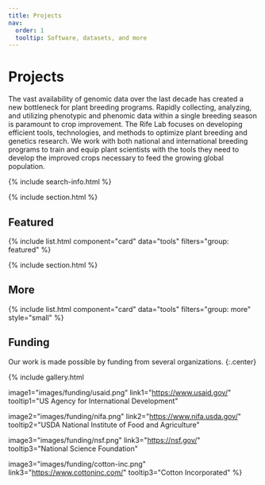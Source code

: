 ```yaml
---
title: Projects
nav:
  order: 1
  tooltip: Software, datasets, and more
---
```


# <i class="fas fa-tools"></i>Projects

The vast availability of genomic data over the last decade has created a new bottleneck for plant breeding programs. Rapidly collecting, analyzing, and utilizing phenotypic and phenomic data within a single breeding season is paramount to crop improvement. The Rife Lab focuses on developing efficient tools, technologies, and methods to optimize  plant breeding and genetics research. We work with both national and international breeding programs to train and equip plant scientists with the tools they need to develop the improved crops necessary to feed the growing global population.

{% include search-info.html %}

{% include section.html %}

## Featured

{% include list.html component="card" data="tools" filters="group: featured" %}

{% include section.html %}

## More

{% include list.html component="card" data="tools" filters="group: more" style="small" %}

## Funding

Our work is made possible by funding from several organizations.
{:.center}

{%
  include gallery.html

  image1="images/funding/usaid.png"
  link1="https://www.usaid.gov/"
  tooltip1="US Agency for International Development"

  image2="images/funding/nifa.png"
  link2="https://www.nifa.usda.gov/"
  tooltip2="USDA National Institute of Food and Agriculture"

  image3="images/funding/nsf.png"
  link3="https://nsf.gov/"
  tooltip3="National Science Foundation"

  image3="images/funding/cotton-inc.png"
  link3="https://www.cottoninc.com/"
  tooltip3="Cotton Incorporated"
%}
